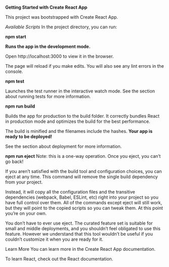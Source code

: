 **Getting Started with Create React App**

This project was bootstrapped with Create React App.

*Available Scripts*
In the project directory, you can run:

**npm start**


**Runs the app in the development mode.**

Open http://localhost:3000 to view it in the browser.

The page will reload if you make edits.
You will also see any lint errors in the console.

**npm test**


Launches the test runner in the interactive watch mode.
See the section about running tests for more information.

**npm run build**


Builds the app for production to the build folder.
It correctly bundles React in production mode and optimizes the build for the best performance.

The build is minified and the filenames include the hashes.
**Your app is ready to be deployed!**

See the section about deployment for more information.

**npm run eject**
Note: this is a one-way operation. Once you eject, you can’t go back!

If you aren’t satisfied with the build tool and configuration choices, you can eject at any time. This command will remove the single build dependency from your project.

Instead, it will copy all the configuration files and the transitive dependencies (webpack, Babel, ESLint, etc) right into your project so you have full control over them. All of the commands except eject will still work, but they will point to the copied scripts so you can tweak them. At this point you’re on your own.

You don’t have to ever use eject. The curated feature set is suitable for small and middle deployments, and you shouldn’t feel obligated to use this feature. However we understand that this tool wouldn’t be useful if you couldn’t customize it when you are ready for it.

Learn More
You can learn more in the Create React App documentation.

To learn React, check out the React documentation.
